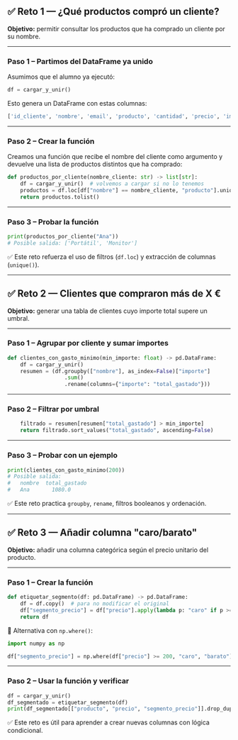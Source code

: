 
## ✅ Reto 1 — ¿Qué productos compró un cliente?

**Objetivo:** permitir consultar los productos que ha comprado un cliente por su nombre.

---

### Paso 1 – Partimos del DataFrame ya unido

Asumimos que el alumno ya ejecutó:

```python
df = cargar_y_unir()
```

Esto genera un DataFrame con estas columnas:

```python
['id_cliente', 'nombre', 'email', 'producto', 'cantidad', 'precio', 'importe']
```

---

### Paso 2 – Crear la función

Creamos una función que recibe el nombre del cliente como argumento y devuelve una lista de productos distintos que ha comprado:

```python
def productos_por_cliente(nombre_cliente: str) -> list[str]:
    df = cargar_y_unir()  # volvemos a cargar si no lo tenemos
    productos = df.loc[df["nombre"] == nombre_cliente, "producto"].unique()
    return productos.tolist()
```

---

### Paso 3 – Probar la función

```python
print(productos_por_cliente("Ana"))
# Posible salida: ['Portátil', 'Monitor']
```

✅ Este reto refuerza el uso de filtros (`df.loc`) y extracción de columnas (`unique()`).

---

## ✅ Reto 2 — Clientes que compraron más de X €

**Objetivo:** generar una tabla de clientes cuyo importe total supere un umbral.

---

### Paso 1 – Agrupar por cliente y sumar importes

```python
def clientes_con_gasto_minimo(min_importe: float) -> pd.DataFrame:
    df = cargar_y_unir()
    resumen = (df.groupby(["nombre"], as_index=False)["importe"]
                  .sum()
                  .rename(columns={"importe": "total_gastado"}))
```

---

### Paso 2 – Filtrar por umbral

```python
    filtrado = resumen[resumen["total_gastado"] > min_importe]
    return filtrado.sort_values("total_gastado", ascending=False)
```

---

### Paso 3 – Probar con un ejemplo

```python
print(clientes_con_gasto_minimo(200))
# Posible salida:
#   nombre  total_gastado
#   Ana       1080.0
```

✅ Este reto practica `groupby`, `rename`, filtros booleanos y ordenación.

---

## ✅ Reto 3 — Añadir columna "caro/barato"

**Objetivo:** añadir una columna categórica según el precio unitario del producto.

---

### Paso 1 – Crear la función

```python
def etiquetar_segmento(df: pd.DataFrame) -> pd.DataFrame:
    df = df.copy()  # para no modificar el original
    df["segmento_precio"] = df["precio"].apply(lambda p: "caro" if p >= 200 else "barato")
    return df
```

🟰 Alternativa con `np.where()`:

```python
import numpy as np

df["segmento_precio"] = np.where(df["precio"] >= 200, "caro", "barato")
```

---

### Paso 2 – Usar la función y verificar

```python
df = cargar_y_unir()
df_segmentado = etiquetar_segmento(df)
print(df_segmentado[["producto", "precio", "segmento_precio"]].drop_duplicates())
```

✅ Este reto es útil para aprender a crear nuevas columnas con lógica condicional.
